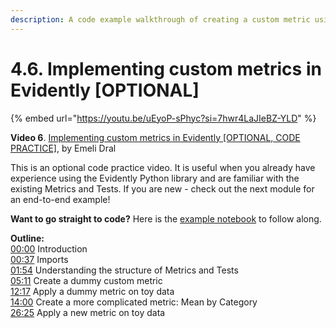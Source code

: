```yaml
---
description: A code example walkthrough of creating a custom metric using the Evidently Python library.
---
```


# 4.6. Implementing custom metrics in Evidently [OPTIONAL]

{% embed url="https://youtu.be/uEyoP-sPhyc?si=7hwr4LaJIeBZ-YLD" %}

**Video 6**. [Implementing custom metrics in Evidently [OPTIONAL, CODE PRACTICE]](https://youtu.be/uEyoP-sPhyc?si=7hwr4LaJIeBZ-YLD), by Emeli Dral

This is an optional code practice video. It is useful when you already have experience using the Evidently Python library and are familiar with the existing Metrics and Tests. If you are new - check out the next module for an end-to-end example!

**Want to go straight to code?** Here is the [example notebook](https://github.com/evidentlyai/ml_observability_course/blob/main/module4/custom_metric_practice.ipynb) to follow along.

**Outline:**\
[00:00](https://www.youtube.com/watch?v=uEyoP-sPhyc&t=0s) Introduction \
[00:37](https://www.youtube.com/watch?v=uEyoP-sPhyc&t=37s) Imports \
[01:54](https://www.youtube.com/watch?v=uEyoP-sPhyc&t=114s) Understanding the structure of Metrics and Tests \
[05:11](https://www.youtube.com/watch?v=uEyoP-sPhyc&t=311s) Create a dummy custom metric \
[12:17](https://www.youtube.com/watch?v=uEyoP-sPhyc&t=737s) Apply a dummy metric on toy data \
[14:00](https://www.youtube.com/watch?v=uEyoP-sPhyc&t=840s) Create a more complicated metric: Mean by Category \
[26:25](https://www.youtube.com/watch?v=uEyoP-sPhyc&t=1585s) Apply a new metric on toy data

